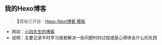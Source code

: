 ## 我的Hexo博客

>🎊模板已开放：[Hexo-Next博客 模板](https://github.com/zxiaosi/Hexo-Next)

+ 网站：[小四先生的博客](https://hexo.xiaosi.world)
+ 说明：主要记录平时学习或者解决一些问题时的过程或是心得体会什么的东西